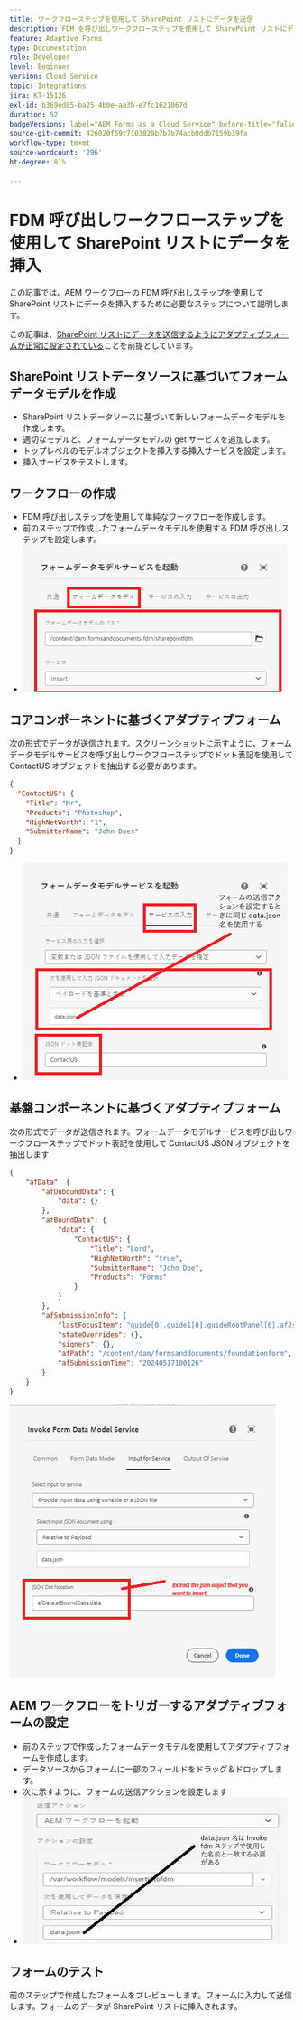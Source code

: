 ```yaml
---
title: ワークフローステップを使用して SharePoint リストにデータを送信
description: FDM を呼び出しワークフローステップを使用して SharePoint リストにデータを挿入
feature: Adaptive Forms
type: Documentation
role: Developer
level: Beginner
version: Cloud Service
topic: Integrations
jira: KT-15126
exl-id: b369ed05-ba25-4b0e-aa3b-e7fc1621067d
duration: 52
badgeVersions: label="AEM Forms as a Cloud Service" before-title="false"
source-git-commit: 426020f59c7103829b7b7b74acb0ddb7159b39fa
workflow-type: tm+mt
source-wordcount: '296'
ht-degree: 81%

---
```


# FDM 呼び出しワークフローステップを使用して SharePoint リストにデータを挿入


この記事では、AEM ワークフローの FDM 呼び出しステップを使用して SharePoint リストにデータを挿入するために必要なステップについて説明します。

この記事は、[SharePoint リストにデータを送信するようにアダプティブフォームが正常に設定されている](https://experienceleague.adobe.com/docs/experience-manager-cloud-service/content/forms/adaptive-forms-authoring/authoring-adaptive-forms-core-components/create-an-adaptive-form-on-forms-cs/configure-submit-actions-core-components.html?lang=ja#connect-af-sharepoint-list)ことを前提としています。


## SharePoint リストデータソースに基づいてフォームデータモデルを作成

* SharePoint リストデータソースに基づいて新しいフォームデータモデルを作成します。
* 適切なモデルと、フォームデータモデルの get サービスを追加します。
* トップレベルのモデルオブジェクトを挿入する挿入サービスを設定します。
* 挿入サービスをテストします。


## ワークフローの作成

* FDM 呼び出しステップを使用して単純なワークフローを作成します。
* 前のステップで作成したフォームデータモデルを使用する FDM 呼び出しステップを設定します。
* ![associate-fdm](assets/fdm-insert-1.png)

## コアコンポーネントに基づくアダプティブフォーム

次の形式でデータが送信されます。スクリーンショットに示すように、フォームデータモデルサービスを呼び出しワークフローステップでドット表記を使用して ContactUS オブジェクトを抽出する必要があります。

```json
{
  "ContactUS": {
    "Title": "Mr",
    "Products": "Photoshop",
    "HighNetWorth": "1",
    "SubmitterName": "John Does"
  }
}
```


* ![map-input-parameters](assets/fdm-insert-2.png)


## 基盤コンポーネントに基づくアダプティブフォーム

次の形式でデータが送信されます。フォームデータモデルサービスを呼び出しワークフローステップでドット表記を使用して ContactUS JSON オブジェクトを抽出します

```json
{
    "afData": {
        "afUnboundData": {
            "data": {}
        },
        "afBoundData": {
            "data": {
                "ContactUS": {
                    "Title": "Lord",
                    "HighNetWorth": "true",
                    "SubmitterName": "John Doe",
                    "Products": "Forms"
                }
            }
        },
        "afSubmissionInfo": {
            "lastFocusItem": "guide[0].guide1[0].guideRootPanel[0].afJsonSchemaRoot[0]",
            "stateOverrides": {},
            "signers": {},
            "afPath": "/content/dam/formsanddocuments/foundationform",
            "afSubmissionTime": "20240517100126"
        }
    }
}
```

![ 基盤ベースのフォーム ](assets/foundation-based-form.png)

## AEM ワークフローをトリガーするアダプティブフォームの設定

* 前のステップで作成したフォームデータモデルを使用してアダプティブフォームを作成します。
* データソースからフォームに一部のフィールドをドラッグ＆ドロップします。
* 次に示すように、フォームの送信アクションを設定します
* ![送信アクション](assets/configure-af.png)



## フォームのテスト

前のステップで作成したフォームをプレビューします。フォームに入力して送信します。フォームのデータが SharePoint リストに挿入されます。
